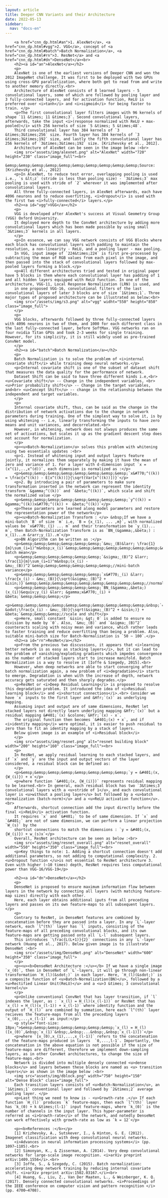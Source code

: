 ```yaml
---
layout: article
title: Deeper CNN Variants and their Architecture
date: 2022-05-13
sidebar:
  nav: "docs-en"
---
```



<html>


<!--- Adding Google Analytics -->
<!-- Global site tag (gtag.js) - Google Analytics -->
<script async src="https://www.googletagmanager.com/gtag/js?id=UA-154990580-2"></script>
<script>
  window.dataLayer = window.dataLayer || [];
  function gtag(){dataLayer.push(arguments);}
  gtag('js', new Date());

  gtag('config', 'UA-154990580-2');
</script>
<!-- End of Google Analytics Code -->
<!-- Adding MathJAX -->
<script src="https://polyfill.io/v3/polyfill.min.js?features=es6"></script>
  <script id="MathJax-script" async
          src="https://cdn.jsdelivr.net/npm/mathjax@3/es5/tex-mml-chtml.js">
  </script>
  <script async="true" src="https://cdn.jsdelivr.net/npm/mathjax@2/MathJax.js?config=AM_CHTML"> </script>
<!-- End of MathJAX -->


<body>
	
        <a href="cnn_dp.html#an">1. AlexNet</a>, <a href="cnn_dp.html#vgg">2. VGG</a>, concept of <a href="cnn_dp.html#batch">Batch Normalization</a>, <a href="cnn_dp.html#rn">3. ResNet</a> and <a href="cnn_dp.html#dn">DenseNet</a><br>
        <h2><a id="an">AlexNet</a></h2>
        <p>
        AlexNet is one of the earliest versions of Deeper CNN and won the 2012 ImageNet challenge. It was first to be deployed with two GPUs using cross-GPU parallelization, where both get to read from and write to another memory directly.<br>
        Architecture of AlexNet consists of 8 learned layers - 5 convolutional layers, some of which are followed by pooling layer and 3 fully-connected layers, and for activation function, ReLU is preferred over <i>tanh</i> and <i>sigmoid</i> for being faster to train. </p>
        <p>The first convolutional layer filters images with 96 kernels of shape `11 &times; 11 &times;3`. Second convolutional layers, afterwards, take the input <i>(response normalized with ReLU + max-pooled)</i> with 256 kernels of size `5 &times; 5 &times;48`. 
        Third convolutional layer has 384 kernels of `3 &times;3&times;256` size. Fourth layer has 384 kernels of `3 &times;3&times;192` size, and lastly the fifth convolutional layer has 256 kernels of `3&times;3&times;192` size. [Krizhevsky et al., 2012].
        Architecture of AlexNet can be seen in the image below :<br>
        <img src="assets/img/alexnet.png" alt="AlexNet" width="720" height="230" class="image_full"><br>
        &emsp;&emsp;&emsp;&emsp;&emsp;&emsp;&emsp;&emsp;&emsp;&emsp;Source: [Krizhevsky et al., 2012]
        <p>In AlexNet, to reduce test error, overlapping pooling is used i.e., `s &lt;z` (stride is less than pooling size) - `3&times;3` max pooling is used with stride of `2` wherever it was implemented after convolutional layers.
        All three fully-connected layers, in AlexNet afterwards, each have 4096 neurons and to reduce overfitting, <i>dropout</i> is used with the first two <i>fully-connected</i> layers.</p>
        <h2><a id="vgg">VGG</a></h2>
        <p>
        VGG is developed after AlexNet's success at Visual Geometry Group (VGG) Oxford University. 
        It deployed more depth to the ConvNet architecture by adding more convolutional layers which has been made possible by using small `3&times;3` kernels in all layers.
        </p>
        <p>In essence, we can say VGG network consists of VGG Blocks where each block has convolutional layers with padding to maintain the resolution, a non-linearity - ReLU, and a pooling layer - max pooling.
        In VGG, input image of `224&times;224` is first pre-processed by subtracting the mean of RGB values from each pixel in the image, and then passed into the stack of convolutional layers followed by max-pooled layers forming a block.</p>
        <p>All different architectures tried and tested in original paper have 5 blocks in them where each convolutional layer has padding of 1 and all hidden layers equipped with ReLU function. In one of the architecture, VGG-11, Local Response Normalization (LRN) is used, and 
        in one proposed VGG-16, convolutional filters of the last convolutional layers of later 3 blocks are of size `1&times;1`. Three major types of proposed architecture can be illustrated as below:<br>
        <img src="/assets/img/s3.png" alt="vgg" widht="550" height="850" class="image_full">
        </p>
        <p>
        VGG blocks, afterwards followed by three fully-connected layers with 4096 neurons in two of them, and 1000 for each different class in the last fully-connected layer, before SoftMax. VGG networks ran on four nvidia Titan GPUs and took 2-3 weeks for single training. However, for its simplicity, it is still widely used as pre-trained ConvNet model.
        </p>
        <h2><a id="batch">Batch Normalization</a></h2>
        <p>
        Batch Normalization is to solve the problem of <i>internal covariate shift</i> while training deep neural networks.</p>
        <p>Internal covariate shift is one of the subset of dataset shift that measures the data quality for the performance of network.
        Dataset Shift can be said to have three different kinds i.e,<br> <u>Covariate shift</u> -- Change in the independent variables, <br><u>Prior probability shift</u> -- Change in the target variables, and<br> <u>Concept Shift</u> -- change in the relationship between the independent and target variables. 
        </p>
        <p>
        Internal covariate shift, thus, can be said as the change in the distribution of network activations due to the change in network parameters during training. One of the simplest way to solve it, is by using whitening -- i.e, linearly transforming the inputs to have zero means and unit variances, and decorrelated.<br>
        However, in whitening, network does not always produces the same set of activations, but scales it up as the gradient descent step does not account for normalization. 
        </p>
        <p><u>Batch-Normalization</u> solves this problem with whitening using two essentials updates :<br>
        <p>1. Instead of whitening input and output layers feature jointly, it normalizes them separately by making it have the mean of zero and variance of 1. For a layer with d-dimension input `x = (x^(1),..,x^(d))`, each dimension is normalized as :</p>
        <p>&emsp;&emsp;&emsp;&emsp;&emsp;&emsp;&emsp;&emsp;`x&#770;^((k)) = \frac{x^((k)) - E[x^((k))]}{\sqrt(Var[x^((k))])}`</p>
        <p>2. By introducing a pair of parameters to make sure transformation inserted in the network can represent the identity transform `&gamma;^((k))` and `&beta;^((k))`, which scale and shift the normalized value </p>
        <p>&emsp;&emsp;&emsp;&emsp;&emsp;&emsp;&emsp;&emsp;`y^((k)) = &gamma;^((k))x&#770;^((k)) +  &beta;^((k))`</p>
        <p>These paramters are learned along model parameters and restore the representation power of the network</p>
        <p><u>Batch-Normalization Transform : </u> &nbsp;If we have a mini-batch `B` of size `m` i.e, `B = {x_(1), ... ,m}`, with normalized values be `x&#770;_(1) ... m` and their transformation be `y_(1)... m`, then Batch-Normalization Transform is as `BN_(&gamma;,&beta;) : x_(1)...m &rarr;y_(1)..m`</p>
        <p>BN Algorithm can be written as :</p>
        <p>&emsp;&emsp;&emsp;&emsp;&emsp;&emsp;`&mu;_(B)&larr; \frac{1}{m}\sum_(i=1)^m&nbsp;x_(i)`&emsp;&emsp;&emsp;&emsp;&emsp;&emsp;&emsp;&emsp;&emsp;//mini-batch mean</p>
        <p>&emsp;&emsp;&emsp;&emsp;&emsp;&emsp;`&sigma;_(B)^2 &larr; \frac{1}{m}\sum_(i=1)^m&nbsp;(x_(i) - &mu;_(B))^2`&emsp;&emsp;&emsp;&emsp;&emsp;&emsp;//mini-batch variance</p>
        <p>&emsp;&emsp;&emsp;&emsp;&emsp;&emsp;`x&#770;_(i) &larr; \frac{x_(i) - &mu;_(B)}{\sqrt(&sigma;_(B)^2 + &isin;)}`&emsp;&emsp;&emsp;&emsp;&emsp;&emsp;&emsp;&emsp;&emsp;//normalize</p>
        <p>&emsp;&emsp;&emsp;&emsp;&emsp;&emsp;`BN_(&gamma;,&beta;)(x_(i))&equiv;y_(i) &larr; &gamma;x&#770;_(i) + &beta;`&emsp;&emsp;&emsp;</p>
        <p>&emsp;&emsp;&emsp;&emsp;&emsp;&emsp;&emsp;&emsp;&emsp;&emsp;&nbsp;`=&gamma; &odot;\frac{x_(i) - &mu;_(B)}{\sqrt(&sigma;_(B)^2 + &isin;)} + &beta;`&emsp;&emsp;&emsp;//scale and shift</p>
        <p>Here, small constant `&isin; &gt; 0` is added to ensure no division by made by `0`. Also, `&mu;_(B)` and `&sigma;_(B)^2` counteracts scaling with noisy mean and variance, which rather leads to faster training and reduce overfitting than being a problem. Also, suitable mini-batch size for Batch-Normalization is `50 ~ 100`.</p>
        <h2><a id="rn">ResNet</a></h2>
        <p>From the previous two discussions, it appears that <i>learning better network is as easy as stacking layers</i>, but it can lead to the problem of vanishing/exploding gradients which impedes convergence as the number of stacked layers start to increase manifold. Batch Normalization is a way to resolve it [Ioffe & Szegedy, 2015].<br>
        However, when deep networks are able to start converging after batch normalization again, a new problem of <i>degradation</i> starts to emerge. Degradation is when with the increase of depth, network accuracy gets saturated and then sharply degrades.</p>
        <p>ResNet or <i>Deep Residual Learning</i> is proposed to resolve this degradation problem. It introduced the idea of <i>Residual learning block</i> and <i>shortcut connections</i>.<br> Consider we have `x` inputs to the first layer and &Hfr;`(x)` as underlying mapping. 
        Assuming input and output are of same dimensions, ResNet let stacked layers not directly learn underlying mapping &Hfr;`(x)` but a residual mapping &#401;`(x) &colone;`&Hfr;`(x) - x`. 
        The original function then becomes `&#401;(x) + x`, and if <i>identity mapping</i> were optimal, it is easier to push residual to zero than to fit an identity mapping by a stack of layers.
        Below given image is an example of <i>Residual block</i>
        </p>
        <img src="assets/img/resnet.png" alt="resnet building block" width="200" height="160" class="image_full"><br>
        <p>
        In ResNet, we apply residual learning to each stacked layers, and if `x` and `y` are the input and output vectors of the layer considered, a residual block can be defined as:
        </p>
        <p>&emsp;&emsp;&emsp;&emsp;&emsp;&emsp;&emsp;&emsp;`y = &#401;(x, {W_(i)}) + x`</p>
        <p>where function `&#401;(x, {W_(i)})` represents residual mapping to be learned.<br> In general, each residual block has two `3&times;3` convolutional layers with a <u>stride of 1</u>, and each convolutional layer is <u>without a pooling layer</u> but followed by a <u>batch normalization (batch-norm)</u> and a <u>ReLU activation function</u>. <br>
        Afterwards, shortcut connection add the input directly before the final <i>ReLU</i> activation function.
        It requires `x` and `&#401;` to be of same dimension. If `x` and `&#401;` are not of same dimension, we can perform a linear projection `W_(s)` by the
        shortcut connections to match the dimensions : `y = &#401;(x, {W_(i)}) + w_(s)x`</p>
        Overall, ResNet architecture can be seen as below :<br>
        <img src="assets/img/resnet_overall.png" alt="resnet_overall" width="550" height="350" class="image_full"><br>
        <p>Key things to note: 1. Adding a shortcut connection doesn't add additional parameters, so not adding to computational complexity. 2. <u>Dropout function </u>is not essential to ResNet architecture 3. Even with higher (~10 times) depth, ResNet requires less computational power than VGG-16/VGG-19</p>

        <h2><a id="dn">DenseNet</a></h2>
        <p>
        DenseNet is proposed to ensure maximum information flow between layers in the network by connecting all layers (with matching feature-map sizes) directly with each other.
        Here, each layer obtains additional iputs from all preceding layers and passes on its own feature-maps to all subsequent layers.</p>
        <p>
        Contrary to ResNet, in DenseNet features are combined by concatenation before they are passed into a layer. In any `L`-layer network, each `l^(th)` layer has `l` inputs, consisting of the feature-maps of all preceding convolutional blocks, and its own feature-maps are getting passed onto all `L-l` subsequent layers.
        This introduces `\frac{L(L+1)}{2}` connections in any `L`-layer network (Huang et al., 2017). Below given image is to illustrate DenseNet :<br>
        <img src="/assets/img/DenseNet.png" alt="DenseNet" width="600" height="350" class="image_full">
        </p>
        <p><u><b>DenseNet Architecture :</u></b> If we have a single image `x_(0)`, then in DenseNet of `L`-layers, it will go through non-linear transformation `H_(l)(&sdot;)` in each layer. Here, `H_(l)(&sdot;)` is a composite function of <u>Batch-Normalization(BN)</u>, followed by a <u>Rectified Linear Unit(ReLU)</u> and a <u>3 &times; 3 convolutional kernel</u>
        </p>
        <p>Unlike conventional ConvNet that has layer transition, if `l` indexes the layer, as : `x_(l) = H_(l)(x_(l-1))` or ResNet that has `x_(l) = H_(l)(x_(l-1)) + x_(l-1)` where identity function and the output of `H_(l)` are combined by summation, here each `l^(th)` layer recieves the feature-maps from all the preceding layers `x_(0),...,x_(l-1)` as input:</p>
        <p style="font-size: 18px;">&emsp;&emsp;&emsp;&emsp;&emsp;&emsp;&emsp;`x_(l) = H_(l)([x_(0)`,&nbsp;`x_(1)`&nbsp;,&nbsp;...&nbsp;,&nbsp;`x_(l-1)])`</p>
        <p>where `[x_(0),x_(1),...,x_(l-1)]` refers to the concatenation of the feature-maps produced in layers  `0,...,l-1`. Importantly, the concatenation in the above equation is not possible if the size of feature-maps are different, therefore we implement down-sampling layers, as in other ConvNet architectures, to change the size of feature-maps.<br>
        Network is divided into multiple densely connected <u>dense blocks</u> and layers between these blocks are named as <u> transition layers</u> as shown in the image below :<br>
        <img src="assets/img/dblock.png" width="750" height="150" alt="Dense Block" class="image_full">
        Each transition layers consists of <u>Batch-Normalization</u>, an `1&times;1` conventional layer and followed by `2&times;2` average pooling layer. </p>
        <p>Last thing we need to know is - <u>Growth-rate .</u> If each function `H_(l)` produces `k` feature-maps, then each `l^(th)` layer has `k_(0) + k &times;(l-1)` input feature-maps, where `k_(0)` is the number of channels in the input layer. This hyper-parameter is referred as <i>Growth-rate</i> of the network, and notedly DenseNet can work effectively with growth-rate as low as `k = 12`</p>

        <p><b>References :</b></p>
        [1] Krizhevsky, A., Sutskever, I., & Hinton, G. E. (2012). Imagenet classification with deep convolutional neural networks. 
        <i>Advances in neural information processing systems</i> (pp. 1097–1105).<br>
        [2] Simonyan, K., & Zisserman, A. (2014). Very deep convolutional networks for large-scale image recognition. <i>arXiv preprint arXiv:1409.1556</i>.<br>
        [3] Ioffe, S., & Szegedy, C. (2015). Batch normalization: accelerating deep network training by reducing internal covariate shift. <i>arXiv preprint arXiv:1502.03167.</i><br>
        [4] Huang, G., Liu, Z., Van Der Maaten, L., & Weinberger, K. Q. (2017). Densely connected convolutional networks. <i>Proceedings of the IEEE conference on computer vision and pattern recognition </i>(pp. 4700–4708).




</body>
</html>
